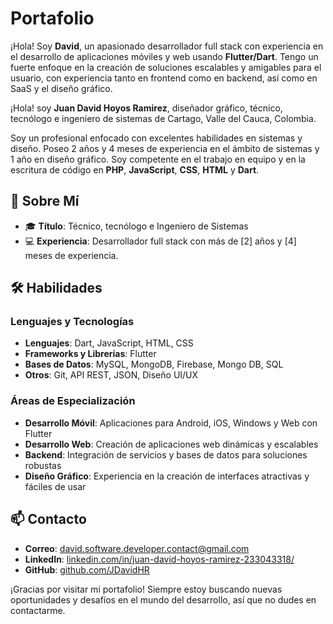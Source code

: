# Portafolio

¡Hola! Soy **David**, un apasionado desarrollador full stack con experiencia en el desarrollo de aplicaciones móviles y web usando **Flutter/Dart**. Tengo un fuerte enfoque en la creación de soluciones escalables y amigables para el usuario, con experiencia tanto en frontend como en backend, así como en SaaS y el diseño gráfico.

¡Hola! soy **Juan David Hoyos Ramirez**, diseñador gráfico, técnico, tecnólogo e ingeniero de sistemas de Cartago, Valle del Cauca, Colombia.

Soy un profesional enfocado con excelentes habilidades en sistemas y diseño. Poseo 2 años y 4 meses de experiencia en el ámbito de sistemas y 1 año en diseño gráfico. Soy competente en el trabajo en equipo y en la escritura de código en **PHP**, **JavaScript**, **CSS**, **HTML** y **Dart**.

## 🚀 Sobre Mí

- 🎓 **Título**: Técnico, tecnólogo e Ingeniero de Sistemas
- 💻 **Experiencia**: Desarrollador full stack con más de [2] años y [4] meses de experiencia.

## 🛠️ Habilidades

### Lenguajes y Tecnologías

- **Lenguajes**: Dart, JavaScript, HTML, CSS
- **Frameworks y Librerías**: Flutter
- **Bases de Datos**: MySQL, MongoDB, Firebase, Mongo DB, SQL
- **Otros**: Git, API REST, JSON, Diseño UI/UX

### Áreas de Especialización

- **Desarrollo Móvil**: Aplicaciones para Android, iOS, Windows y Web con Flutter
- **Desarrollo Web**: Creación de aplicaciones web dinámicas y escalables
- **Backend**: Integración de servicios y bases de datos para soluciones robustas
- **Diseño Gráfico**: Experiencia en la creación de interfaces atractivas y fáciles de usar


## 📫 Contacto

- **Correo**: [david.software.developer.contact@gmail.com](mailto:david.software.developer.contact@gmail.com)
- **LinkedIn**: [linkedin.com/in/juan-david-hoyos-ramirez-233043318/](https://www.linkedin.com/in/juan-david-hoyos-ramirez-233043318/)
- **GitHub**: [github.com/JDavidHR](https://github.com/JDavidHR)

¡Gracias por visitar mi portafolio! Siempre estoy buscando nuevas oportunidades y desafíos en el mundo del desarrollo, así que no dudes en contactarme.
